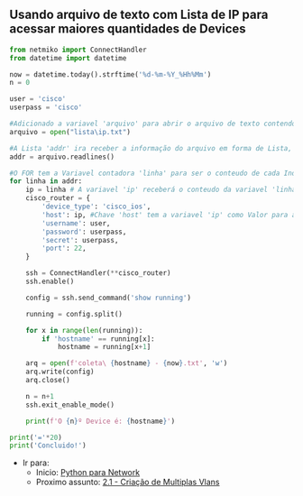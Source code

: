 ## Usando arquivo de texto com Lista de IP para acessar maiores quantidades de Devices

```python
from netmiko import ConnectHandler
from datetime import datetime

now = datetime.today().strftime('%d-%m-%Y_%Hh%Mm')
n = 0

user = 'cisco'
userpass = 'cisco'

#Adicionado a variavel 'arquivo' para abrir o arquivo de texto contendo lista de IP address.
arquivo = open("lista\ip.txt")

#A Lista 'addr' ira receber a informação do arquivo em forma de Lista, separando informação por indices.
addr = arquivo.readlines()

#O FOR tem a Variavel contadora 'linha' para ser o conteudo de cada Indice (Ao em vez de ser o Indice).
for linha in addr:
    ip = linha # A variavel 'ip' receberá o conteudo da variavel 'linha' a cada volta no loop, receberá uma nova informação.
    cisco_router = {
        'device_type': 'cisco_ios',
        'host': ip, #Chave 'host' tem a variavel 'ip' como Valor para acessar cada elemento em cada volta do loop FOR.
        'username': user,
        'password': userpass,
        'secret': userpass,
        'port': 22,
    }

    ssh = ConnectHandler(**cisco_router)
    ssh.enable()

    config = ssh.send_command('show running')

    running = config.split()

    for x in range(len(running)):
        if 'hostname' == running[x]:
            hostname = running[x+1]

    arq = open(f'coleta\ {hostname} - {now}.txt', 'w')
    arq.write(config)
    arq.close()

    n = n+1
    ssh.exit_enable_mode()

    print(f'O {n}º Device é: {hostname}')

print('='*20)
print('Concluido!')
```

- Ir para: 
    - Inicio: [Python para Network](https://github.com/ozumaru/CiscoDevNet---Python)
    - Proximo assunto: [ 2.1 - Criação de Multiplas Vlans](https://github.com/ozumaru/CiscoDevNet---Python/blob/master/Estruturas/New/2.1%20-%20Criação%20de%20Multiplas%20Vlans.md)